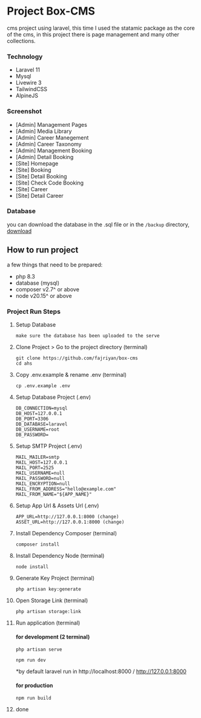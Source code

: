# Project Box-CMS
cms project using laravel, this time I used the statamic package as the core of the cms, in this project there is page management and many other collections.

### Technology
- Laravel 11
- Mysql
- Livewire 3
- TailwindCSS
- AlpineJS

### Screenshot 
- [Admin] Management Pages
- [Admin] Media Library
- [Admin] Career Manegement
- [Admin] Career Taxonomy
- [Admin] Management Booking
- [Admin] Detail Booking
- [Site] Homepage
- [Site] Booking
- [Site] Detail Booking
- [Site] Check Code Booking
- [Site] Career
- [Site] Detail Career


### Database 
you can download the database in the .sql file or in the `/backup` directory, [download](https://github.com/fajriyan/box-cms/tree/main/backup)


## How to run project
a few things that need to be prepared:
- php 8.3
- database (mysql)
- composer v2.7^ or above
- node v20.15^ or above


### Project Run Steps

1. Setup Database 
   ```
   make sure the database has been uploaded to the serve
   ```

2. Clone Project > Go to the project directory (terminal)
   ```
   git clone https://github.com/fajriyan/box-cms
   cd ahs
   ```

3. Copy .env.example & rename .env (terminal)
   ```
   cp .env.example .env
   ```

4. Setup Database Project (.env)
   ```
   DB_CONNECTION=mysql
   DB_HOST=127.0.0.1
   DB_PORT=3306
   DB_DATABASE=laravel
   DB_USERNAME=root
   DB_PASSWORD=
   ```

5. Setup SMTP Project (.env)
   ```
   MAIL_MAILER=smtp
   MAIL_HOST=127.0.0.1
   MAIL_PORT=2525
   MAIL_USERNAME=null
   MAIL_PASSWORD=null
   MAIL_ENCRYPTION=null
   MAIL_FROM_ADDRESS="hello@example.com"
   MAIL_FROM_NAME="${APP_NAME}"
   ```

6. Setup App Url & Assets Url (.env)
   ```
   APP_URL=http://127.0.0.1:8000 (change)
   ASSET_URL=http://127.0.0.1:8000 (change)
   ```

7. Install Dependency Composer (terminal)
   ```
   composer install
   ```

8. Install Dependency Node (terminal)
   ```
   node install
   ```

9. Generate Key Project (terminal)
   ```
   php artisan key:generate
   ```

10. Open Storage Link (terminal)
      ```
      php artisan storage:link
      ```

11. Run application (terminal)
      #### for development (2 terminal)
      ```
      php artisan serve
      ```
      ```
      npm run dev
      ```
      *by default laravel run in http://localhost:8000 / http://127.0.0.1:8000
      #### for production
      ```
      npm run build
      ```


12. done
